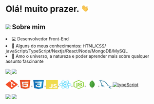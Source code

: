 <h1> Olá! muito prazer. <img src="https://github.com/LeonardoYz/LeonardoYz/blob/main/assets/Hi.gif" width="25"></h1>

<h2> <img src="https://emoji.gg/assets/emoji/7279-vibecat.gif" width="24"/> Sobre mim </h2>

<li> 💻 Desenvolvedor Front-End </li>
<li> 🧠 Alguns do meus conhecimentos: 𝖧𝖳𝖬𝖫/𝖢𝖲𝖲/𝖩𝖺𝗏𝖺𝖲𝖼𝗋𝗂𝗉𝗍/TypeScript/Nextjs/React/Node/MongoDB/MySQL </li>
<li> 🔭 Amo o universo, a natureza e poder aprender mais sobre qualquer assunto fascinante </li>
<br>
<div>
  <a href="https://github.com/filipeguto">
  <img height="150em" src="https://github-readme-stats.vercel.app/api?username=filipeguto&show_icons=true&theme=midnight-purple&include_all_commits=true&count_private=true"/>
  <img height="150em" src="https://github-readme-stats.vercel.app/api/top-langs/?username=filipeguto&layout=compact&langs_count=7&theme=midnight-purple"/>
</div>
  <div style="display: inline_block"><br>
  <img align="center" alt="Git" height="30" width="40" src="https://raw.githubusercontent.com/devicons/devicon/master/icons/git/git-original.svg">
  <img align="center" alt="HTML" height="30" width="40" src="https://raw.githubusercontent.com/devicons/devicon/master/icons/html5/html5-original.svg">
  <img align="center" alt="CSS" height="30" width="40" src="https://raw.githubusercontent.com/devicons/devicon/master/icons/css3/css3-original.svg">
  <img align="center" alt="Js" height="30" width="40" src="https://raw.githubusercontent.com/devicons/devicon/master/icons/javascript/javascript-plain.svg">
  <img align="center" alt="React" height="30" width="40" src="https://raw.githubusercontent.com/devicons/devicon/master/icons/react/react-original.svg">
  <img align="center" alt="Node" height="30" width="40" src="https://raw.githubusercontent.com/devicons/devicon/master/icons/nodejs/nodejs-original.svg">
 <img align="center" alt="Mongo" height="30" width="40" src="https://raw.githubusercontent.com/devicons/devicon/master/icons/mongodb/mongodb-original.svg">
   <img align="center" alt="SQL" height="30" width="40" src="https://raw.githubusercontent.com/devicons/devicon/master/icons/mysql/mysql-original.svg">
  <img align="center" alt="typeScript" height="30" width="40" src="https://raw.githubusercontent.com/devicons/devicon/master/icons/typescript/typescript.svg">
  </div>
  <br>
  <div>
    <a href="https://www.linkedin.com/in/rafaella-ballerini-45875016a" target="_blank"><img src="https://img.shields.io/badge/-LinkedIn-%230077B5?style=for-the-badge&logo=linkedin&logoColor=white" target="_blank"></a>
    <a href="https://portfolio-react-filipe-augusto.vercel.app/" target="_blank"><img src="http://ForTheBadge.com/images/badges/built-by-developers.svg" width="209" target="_blank"></a>
  </div>

